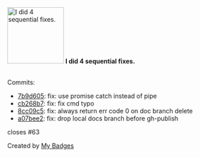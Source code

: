 <img src="https://github.com/my-badges/my-badges/blob/master/src/all-badges/fix-commit/fix-4.png?raw=true" alt="I did 4 sequential fixes." title="I did 4 sequential fixes." width="128">
<strong>I did 4 sequential fixes.</strong>
<br><br>

Commits:

- <a href="https://github.com/qiwi/semantic-release-gh-pages-plugin/commit/7b9d605374952c8ff00a1cd40eba8ac9793eb4b0">7b9d605</a>: fix: use promise catch instead of pipe
- <a href="https://github.com/qiwi/semantic-release-gh-pages-plugin/commit/cb268b73321e781ab6d340cf110856e0c332f435">cb268b7</a>: fix: fix cmd typo
- <a href="https://github.com/qiwi/semantic-release-gh-pages-plugin/commit/8cc09c59b28969bf8dc0c0dc6bb66c50ac147866">8cc09c5</a>: fix: always return err code 0 on doc branch delete
- <a href="https://github.com/qiwi/semantic-release-gh-pages-plugin/commit/a07bee20c6765fbe8af6fa6d3288fc3d7f0068f9">a07bee2</a>: fix: drop local docs branch before gh-publish

closes #63


Created by <a href="https://github.com/my-badges/my-badges">My Badges</a>